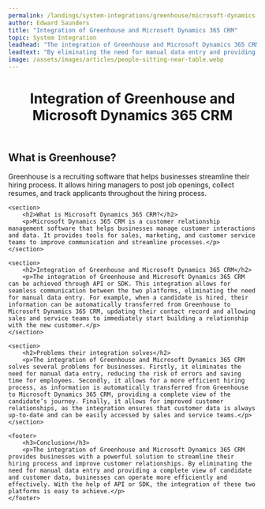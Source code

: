 ```yaml
---
permalink: /landings/system-integrations/greenhouse/microsoft-dynamics-365-crm
author: Edward Saunders
title: "Integration of Greenhouse and Microsoft Dynamics 365 CRM"
topic: System Integration
leadhead: "The integration of Greenhouse and Microsoft Dynamics 365 CRM provides businesses with a powerful solution to streamline their hiring process and improve customer relationships"
leadtext: "By eliminating the need for manual data entry and providing a complete view of candidate and customer data, businesses can operate more efficiently and effectively. With the help of API or SDK, the integration of these two platforms is easy to achieve."
image: /assets/images/articles/people-sitting-near-table.webp
---
```

<div class="arttext">	<header>
		<h1>Integration of Greenhouse and Microsoft Dynamics 365 CRM</h1>
	</header>
	<section>
		<h2>What is Greenhouse?</h2>
		<p>Greenhouse is a recruiting software that helps businesses streamline their hiring process. It allows hiring managers to post job openings, collect resumes, and track applicants throughout the hiring process.</p>
	</section>

	<section>
		<h2>What is Microsoft Dynamics 365 CRM?</h2>
		<p>Microsoft Dynamics 365 CRM is a customer relationship management software that helps businesses manage customer interactions and data. It provides tools for sales, marketing, and customer service teams to improve communication and streamline processes.</p>
	</section>

	<section>
		<h2>Integration of Greenhouse and Microsoft Dynamics 365 CRM</h2>
		<p>The integration of Greenhouse and Microsoft Dynamics 365 CRM can be achieved through API or SDK. This integration allows for seamless communication between the two platforms, eliminating the need for manual data entry. For example, when a candidate is hired, their information can be automatically transferred from Greenhouse to Microsoft Dynamics 365 CRM, updating their contact record and allowing sales and service teams to immediately start building a relationship with the new customer.</p>
	</section>

	<section>
		<h2>Problems their integration solves</h2>
		<p>The integration of Greenhouse and Microsoft Dynamics 365 CRM solves several problems for businesses. Firstly, it eliminates the need for manual data entry, reducing the risk of errors and saving time for employees. Secondly, it allows for a more efficient hiring process, as information is automatically transferred from Greenhouse to Microsoft Dynamics 365 CRM, providing a complete view of the candidate’s journey. Finally, it allows for improved customer relationships, as the integration ensures that customer data is always up-to-date and can be easily accessed by sales and service teams.</p>
	</section>

	<footer>
		<h3>Conclusion</h3>
		<p>The integration of Greenhouse and Microsoft Dynamics 365 CRM provides businesses with a powerful solution to streamline their hiring process and improve customer relationships. By eliminating the need for manual data entry and providing a complete view of candidate and customer data, businesses can operate more efficiently and effectively. With the help of API or SDK, the integration of these two platforms is easy to achieve.</p>
	</footer>
</div>